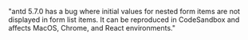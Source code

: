 "antd 5.7.0 has a bug where initial values for nested form items are not displayed in form list items. It can be reproduced in CodeSandbox and affects MacOS, Chrome, and React environments."
